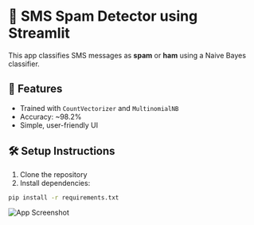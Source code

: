 # 📩 SMS Spam Detector using Streamlit

This app classifies SMS messages as **spam** or **ham** using a Naive Bayes classifier.

## 🚀 Features

- Trained with `CountVectorizer` and `MultinomialNB`
- Accuracy: ~98.2%
- Simple, user-friendly UI

## 🛠️ Setup Instructions

1. Clone the repository
2. Install dependencies:

```bash
pip install -r requirements.txt
```
![App Screenshot](assets/screenshot.png)
